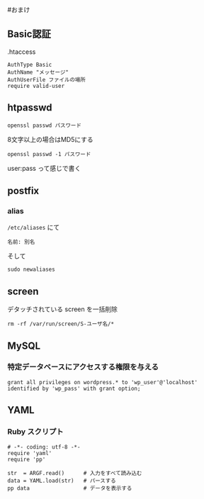 #おまけ

## Basic認証

.htaccess

    AuthType Basic
    AuthName "メッセージ"
    AuthUserFile ファイルの場所
    require valid-user

## htpasswd

    openssl passwd パスワード
    
8文字以上の場合はMD5にする

    openssl passwd -1 パスワード

user:pass って感じで書く

## postfix
### alias
`/etc/aliases` にて

    名前: 別名

そして

    sudo newaliases

## screen

デタッチされている screen を一括削除

    rm -rf /var/run/screen/S-ユーザ名/*

## MySQL

### 特定データベースにアクセスする権限を与える

    grant all privileges on wordpress.* to 'wp_user'@'localhost' identified by 'wp_pass' with grant option;

## YAML

### Ruby スクリプト

    # -*- coding: utf-8 -*-
    require 'yaml'
    require 'pp'

    str  = ARGF.read()      # 入力をすべて読み込む
    data = YAML.load(str)   # パースする
    pp data                 # データを表示する
